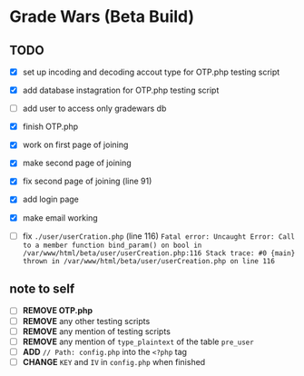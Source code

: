 # Grade Wars (Beta Build)

## TODO
- [x] set up incoding and decoding accout type for OTP.php testing script
- [x] add database instagration for OTP.php testing script
- [ ] add user to access only gradewars db
- [x] finish OTP.php
- [x] work on first page of joining
- [x] make second page of joining
- [x] fix second page of joining (line 91)
- [x] add login page 
- [x] make email working
- [ ] fix `./user/userCration.php` (line 116) `Fatal error: Uncaught Error: Call to a member function bind_param() on bool in /var/www/html/beta/user/userCreation.php:116 Stack trace: #0 {main} thrown in /var/www/html/beta/user/userCreation.php on line 116`


## note to self
- [ ] **REMOVE OTP.php**
- [ ] **REMOVE** any other testing scripts
- [ ] **REMOVE** any mention of testing scripts
- [ ] **REMOVE** any mention of `type_plaintext` of the table `pre_user`
- [ ] **ADD** `// Path: config.php` into the `<?php` tag
- [ ] **CHANGE** `KEY` and `IV` in `config.php` when finished

